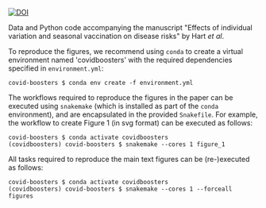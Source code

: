[![DOI](https://zenodo.org/badge/776044303.svg)](https://doi.org/10.5281/zenodo.15800215)

Data and Python code accompanying the manuscript "Effects of individual variation and seasonal
vaccination on disease risks" by Hart *et al*.

To reproduce the figures, we recommend using `conda` to create a virtual environment
named 'covidboosters' with the required dependencies specified in `environment.yml`:
```
covid-boosters $ conda env create -f environment.yml
```

The workflows required to reproduce the figures in the paper can be executed using
`snakemake` (which is installed as part of the `conda` environment), and are
encapsulated in the provided `Snakefile`. For example, the workflow to create Figure 1
(in svg format) can be executed as follows:
```
covid-boosters $ conda activate covidboosters
(covidboosters) covid-boosters $ snakemake --cores 1 figure_1
```
All tasks required to reproduce the main text figures can be (re-)executed as follows:
```
covid-boosters $ conda activate covidboosters
(covidboosters) covid-boosters $ snakemake --cores 1 --forceall figures
```
